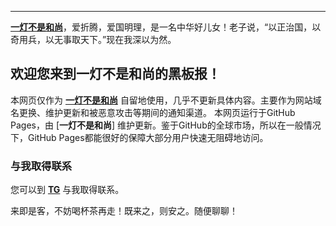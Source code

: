 ----------
[**一灯不是和尚**](https://iyideng.me)，爱折腾，爱国明理，是一名中华好儿女！老子说，“以正治国，以奇用兵，以无事取天下。”现在我深以为然。

欢迎您来到一灯不是和尚的黑板报！
----------

本网页仅作为 [**一灯不是和尚**](https://iyideng.me) 自留地使用，几乎不更新具体内容。主要作为网站域名更换、维护更新和被恶意攻击等期间的通知渠道。 本网页运行于GitHub Pages，由 [**一灯不是和尚**] 维护更新。鉴于GitHub的全球市场，所以在一般情况下，GitHub Pages都能很好的保障大部分用户快速无阻碍地访问。

### 与我取得联系

您可以到 [**TG**](https://t.me/iyideng) 与我取得联系。

来即是客，不妨喝杯茶再走！既来之，则安之。随便聊聊！
